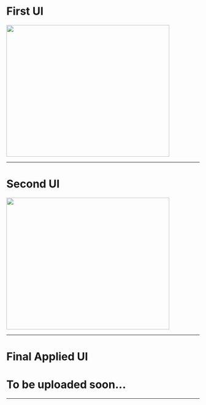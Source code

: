 # First UI #
<a href='http://www.youtube.com/watch?feature=player_embedded&v=0o4Fnd-_jKg' target='_blank'><img src='http://img.youtube.com/vi/0o4Fnd-_jKg/0.jpg' width='425' height=344 /></a>

---

# Second UI #
<a href='http://www.youtube.com/watch?feature=player_embedded&v=uywHrLdGzWk' target='_blank'><img src='http://img.youtube.com/vi/uywHrLdGzWk/0.jpg' width='425' height=344 /></a>

---

# Final Applied UI #

# To be uploaded soon... #


---